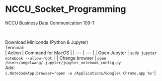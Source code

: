# NCCU_Socket_Programming
NCCU Business Data Communication 109-1

<br/>

Download Miniconda (Python & Jupyter)
<br/>
Terminal:
<br/>
| Action | Command for MacOS |
| --- | --- |
| Open Jupyter | ```sudo jupyter notebook --allow-root ```|
| Change browser | ```open /Users/angelwang/.jupyter/jupyter_notebook_config.py``` <br/> Add: <br/>```c.NotebookApp.browser='open -a /Applications/Google\ Chrome.app %s'```|
